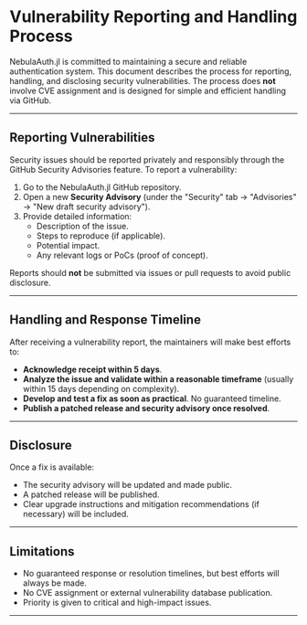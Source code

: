 # Vulnerability Reporting and Handling Process

NebulaAuth.jl is committed to maintaining a secure and reliable authentication system. This document describes the process for reporting, handling, and disclosing security vulnerabilities. The process does **not** involve CVE assignment and is designed for simple and efficient handling via GitHub.

---

## Reporting Vulnerabilities

Security issues should be reported privately and responsibly through the GitHub Security Advisories feature. To report a vulnerability:

1. Go to the NebulaAuth.jl GitHub repository.
2. Open a new **Security Advisory** (under the "Security" tab → "Advisories" → "New draft security advisory").
3. Provide detailed information:
   - Description of the issue.
   - Steps to reproduce (if applicable).
   - Potential impact.
   - Any relevant logs or PoCs (proof of concept).
   
Reports should **not** be submitted via issues or pull requests to avoid public disclosure.

---

## Handling and Response Timeline

After receiving a vulnerability report, the maintainers will make best efforts to:

- **Acknowledge receipt within 5 days**.
- **Analyze the issue and validate within a reasonable timeframe** (usually within 15 days depending on complexity).
- **Develop and test a fix as soon as practical**. No guaranteed timeline.
- **Publish a patched release and security advisory once resolved**.

---

## Disclosure

Once a fix is available:

- The security advisory will be updated and made public.
- A patched release will be published.
- Clear upgrade instructions and mitigation recommendations (if necessary) will be included.

---

## Limitations

- No guaranteed response or resolution timelines, but best efforts will always be made.
- No CVE assignment or external vulnerability database publication.
- Priority is given to critical and high-impact issues.

---
